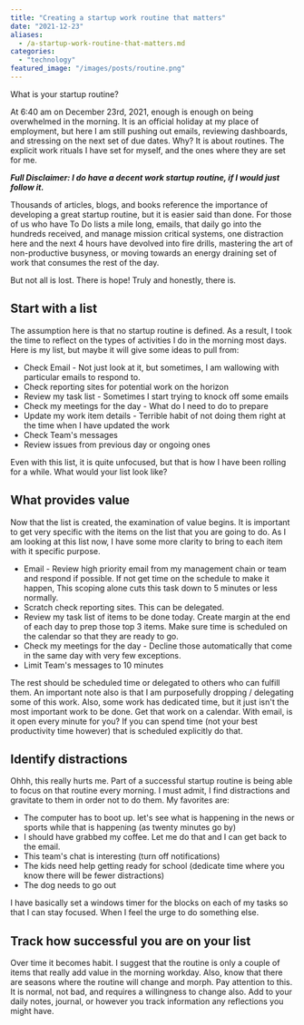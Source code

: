 ```yaml
---
title: "Creating a startup work routine that matters"
date: "2021-12-23"
aliases:
  - /a-startup-work-routine-that-matters.md
categories: 
  - "technology"
featured_image: "/images/posts/routine.png"
---
```

What is your startup routine?

At 6:40 am on December 23rd, 2021, enough is enough on being overwhelmed in the morning. It is an official holiday at my place of employment, but here I am still pushing out emails, reviewing dashboards, and stressing on the next set of due dates. Why? It is about routines. The explicit work rituals I have set for myself, and the ones where they are set for me.

_**Full Disclaimer: I do have a decent work startup routine, if I would just follow it.**_

Thousands of articles, blogs, and books reference the importance of developing a great startup routine, but it is easier said than done. For those of us who have To Do lists a mile long, emails, that daily go into the hundreds received, and manage mission critical systems, one distraction here and the next 4 hours have devolved into fire drills, mastering the art of non-productive busyness, or moving towards an energy draining set of work that consumes the rest of the day.

But not all is lost. There is hope! Truly and honestly, there is.

## Start with a list

The assumption here is that no startup routine is defined. As a result, I took the time to reflect on the types of activities I do in the morning most days. Here is my list, but maybe it will give some ideas to pull from:

- Check Email - Not just look at it, but sometimes, I am wallowing with particular emails to respond to.
- Check reporting sites for potential work on the horizon
- Review my task list - Sometimes I start trying to knock off some emails
- Check my meetings for the day - What do I need to do to prepare
- Update my work item details - Terrible habit of not doing them right at the time when I have updated the work
- Check Team's messages
- Review issues from previous day or ongoing ones

Even with this list, it is quite unfocused, but that is how I have been rolling for a while. What would your list look like?

## What provides value

Now that the list is created, the examination of value begins. It is important to get very specific with the items on the list that you are going to do. As I am looking at this list now, I have some more clarity to bring to each item with it specific purpose.

- Email - Review high priority email from my management chain or team and respond if possible. If not get time on the schedule to make it happen, This scoping alone cuts this task down to 5 minutes or less normally.
- Scratch check reporting sites. This can be delegated.
- Review my task list of items to be done today. Create margin at the end of each day to prep those top 3 items. Make sure time is scheduled on the calendar so that they are ready to go.
- Check my meetings for the day - Decline those automatically that come in the same day with very few exceptions.
- Limit Team's messages to 10 minutes

The rest should be scheduled time or delegated to others who can fulfill them. An important note also is that I am purposefully dropping / delegating some of this work. Also, some work has dedicated time, but it just isn't the most important work to be done. Get that work on a calendar. With email, is it open every minute for you? If you can spend time (not your best productivity time however) that is scheduled explicitly do that.

## Identify distractions

Ohhh, this really hurts me. Part of a successful startup routine is being able to focus on that routine every morning. I must admit, I find distractions and gravitate to them in order not to do them. My favorites are:

- The computer has to boot up. let's see what is happening in the news or sports while that is happening (as twenty minutes go by)
- I should have grabbed my coffee. Let me do that and I can get back to the email.
- This team's chat is interesting (turn off notifications)
- The kids need help getting ready for school (dedicate time where you know there will be fewer distractions)
- The dog needs to go out

I have basically set a windows timer for the blocks on each of my tasks so that I can stay focused. When I feel the urge to do something else.

## Track how successful you are on your list

Over time it becomes habit. I suggest that the routine is only a couple of items that really add value in the morning workday. Also, know that there are seasons where the routine will change and morph. Pay attention to this. It is normal, not bad, and requires a willingness to change also. Add to your daily notes, journal, or however you track information any reflections you might have.
